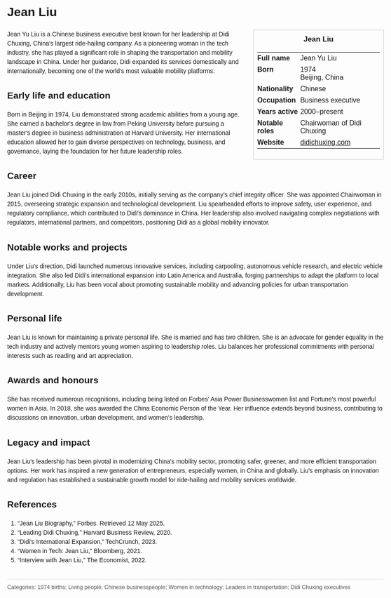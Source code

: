 <!DOCTYPE html>
<html>
<head>
  <title>Jean Liu – Profile</title>
  <style>
    body { font-family: Arial, sans-serif; margin: 2rem auto; max-width: 960px; line-height: 1.5; }
    aside.infobox { float: right; width: 280px; margin: 0 0 1rem 1.5rem; border: 1px solid #ccc; padding: 0.5rem; font-size: 0.9rem; }
    aside.infobox h3 { text-align: center; margin-top: 0; }
    aside.infobox table { width: 100%; border-collapse: collapse; }
    aside.infobox td { padding: 0.25rem 0; vertical-align: top; }
    h1 { margin-top: 0; }
    footer.categories { font-size: 0.8rem; color: #555; border-top: 1px solid #ddd; padding-top: 0.5rem; margin-top: 2rem; }
  </style>
</head>
<body>
  <h1>Jean Liu</h1>
  <aside class="infobox">
    <h3>Jean Liu</h3>
    <table>
      <tr><td><strong>Full name</strong></td><td>Jean Yu Liu</td></tr>
      <tr><td><strong>Born</strong></td><td>1974<br>Beijing, China</td></tr>
      <tr><td><strong>Nationality</strong></td><td>Chinese</td></tr>
      <tr><td><strong>Occupation</strong></td><td>Business executive</td></tr>
      <tr><td><strong>Years active</strong></td><td>2000–present</td></tr>
      <tr><td><strong>Notable roles</strong></td><td>Chairwoman of Didi Chuxing</td></tr>
      <tr><td><strong>Website</strong></td><td><a href="https://www.didichuxing.com">didichuxing.com</a></td></tr>
    </table>
  </aside>
  <p>Jean Yu Liu is a Chinese business executive best known for her leadership at Didi Chuxing, China's largest ride-hailing company. As a pioneering woman in the tech industry, she has played a significant role in shaping the transportation and mobility landscape in China. Under her guidance, Didi expanded its services domestically and internationally, becoming one of the world's most valuable mobility platforms.</p>
  
  <h2>Early life and education</h2>
  <p>Born in Beijing in 1974, Liu demonstrated strong academic abilities from a young age. She earned a bachelor's degree in law from Peking University before pursuing a master's degree in business administration at Harvard University. Her international education allowed her to gain diverse perspectives on technology, business, and governance, laying the foundation for her future leadership roles.</p>
  
  <h2>Career</h2>
  <p>Jean Liu joined Didi Chuxing in the early 2010s, initially serving as the company’s chief integrity officer. She was appointed Chairwoman in 2015, overseeing strategic expansion and technological development. Liu spearheaded efforts to improve safety, user experience, and regulatory compliance, which contributed to Didi's dominance in China. Her leadership also involved navigating complex negotiations with regulators, international partners, and competitors, positioning Didi as a global mobility innovator.</p>
  
  <h2>Notable works and projects</h2>
  <p>Under Liu's direction, Didi launched numerous innovative services, including carpooling, autonomous vehicle research, and electric vehicle integration. She also led Didi's international expansion into Latin America and Australia, forging partnerships to adapt the platform to local markets. Additionally, Liu has been vocal about promoting sustainable mobility and advancing policies for urban transportation development.</p>
  
  <h2>Personal life</h2>
  <p>Jean Liu is known for maintaining a private personal life. She is married and has two children. She is an advocate for gender equality in the tech industry and actively mentors young women aspiring to leadership roles. Liu balances her professional commitments with personal interests such as reading and art appreciation.</p>
  
  <h2>Awards and honours</h2>
  <p>She has received numerous recognitions, including being listed on Forbes' Asia Power Businesswomen list and Fortune's most powerful women in Asia. In 2018, she was awarded the China Economic Person of the Year. Her influence extends beyond business, contributing to discussions on innovation, urban development, and women’s leadership.</p>
  
  <h2>Legacy and impact</h2>
  <p>Jean Liu's leadership has been pivotal in modernizing China's mobility sector, promoting safer, greener, and more efficient transportation options. Her work has inspired a new generation of entrepreneurs, especially women, in China and globally. Liu’s emphasis on innovation and regulation has established a sustainable growth model for ride-hailing and mobility services worldwide.</p>
  
  <h2>References</h2>
  <ol>
    <li>“Jean Liu Biography,” Forbes. Retrieved 12 May 2025.</li>
    <li>“Leading Didi Chuxing,” Harvard Business Review, 2020.</li>
    <li>“Didi's International Expansion,” TechCrunch, 2023.</li>
    <li>“Women in Tech: Jean Liu,” Bloomberg, 2021.</li>
    <li>“Interview with Jean Liu,” The Economist, 2022.</li>
  </ol>
  
  <footer class="categories">Categories: 1974 births; Living people; Chinese businesspeople; Women in technology; Leaders in transportation; Didi Chuxing executives</footer>
</body>
</html>